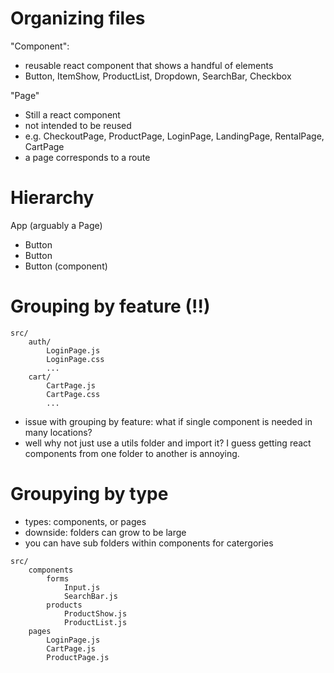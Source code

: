 # Organizing files

"Component":

- reusable react component that shows a handful of elements
- Button, ItemShow, ProductList, Dropdown, SearchBar, Checkbox

"Page"

- Still a react component
- not intended to be reused
- e.g. CheckoutPage, ProductPage, LoginPage, LandingPage, RentalPage, CartPage
- a page corresponds to a route

# Hierarchy

App (arguably a Page)

- Button
- Button
- Button (component)

# Grouping by feature (!!)

```
src/
    auth/
        LoginPage.js
        LoginPage.css
        ...
    cart/
        CartPage.js
        CartPage.css
        ...
```

- issue with grouping by feature: what if single component is needed in many locations?
- well why not just use a utils folder and import it? I guess getting react components from one folder
  to another is annoying.

# Groupying by type

- types: components, or pages
- downside: folders can grow to be large
- you can have sub folders within components for catergories

```
src/
    components
        forms
            Input.js
            SearchBar.js
        products
            ProductShow.js
            ProductList.js
    pages
        LoginPage.js
        CartPage.js
        ProductPage.js
```
